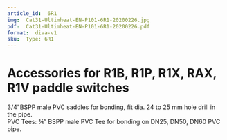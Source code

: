 ```yaml
---
article_id:  6R1
img:  Cat31-Ultimheat-EN-P101-6R1-20200226.jpg
pdf:  Cat31-Ultimheat-EN-P101-6R1-20200226.pdf
format:  diva-v1
sku:  Type: 6R1
---
```

# Accessories for R1B, R1P, R1X, RAX, R1V paddle switches

3/4"BSPP male PVC saddles for bonding, fit dia. 24 to 25 mm hole drill in the pipe.  
PVC Tees: ¾” BSPP male PVC Tee for bonding on DN25, DN50, DN60 PVC pipe.  

